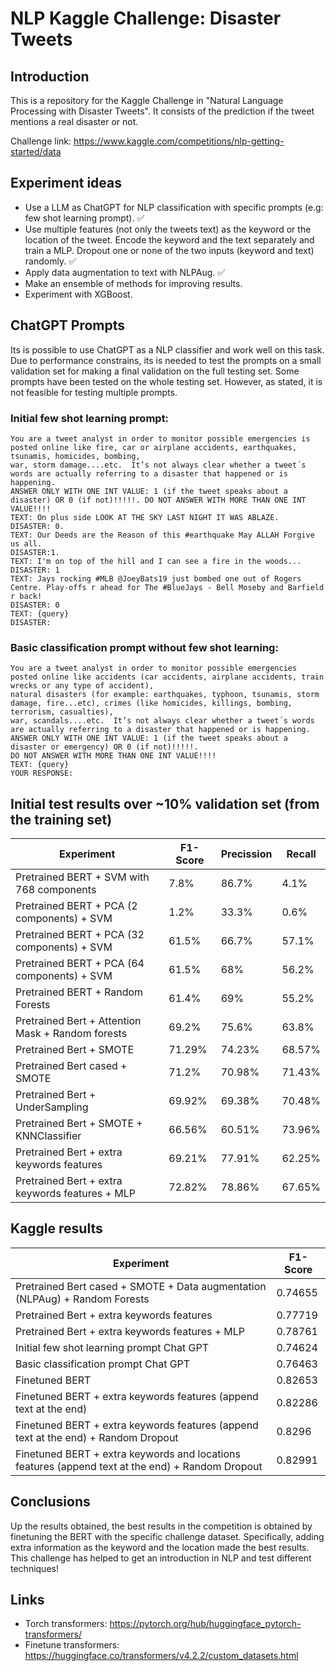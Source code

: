 # NLP Kaggle Challenge: Disaster Tweets
## Introduction
This is a repository for the Kaggle Challenge in "Natural Language Processing with Disaster Tweets". It consists of the prediction if the tweet mentions a real disaster or not.

Challenge link: https://www.kaggle.com/competitions/nlp-getting-started/data

## Experiment ideas
- Use a LLM as ChatGPT for NLP classification with specific prompts (e.g: few shot learning prompt). :white_check_mark:
- Use multiple features (not only the tweets text) as the keyword or the location of the tweet. Encode the keyword and the text separately and train a MLP. Dropout one or none of the two inputs (keyword and text) randomly. :white_check_mark:
- Apply data augmentation to text with NLPAug. :white_check_mark:
- Make an ensemble of methods for improving results.
- Experiment with XGBoost.

## ChatGPT Prompts
Its is possible to use ChatGPT as a NLP classifier and work well on this task. Due to performance constrains, its is needed to test the prompts on a small validation set for making a final validation on the full testing set. Some prompts have been tested on the whole testing set. However, as stated, it is not feasible for testing multiple prompts.
### Initial few shot learning prompt:
```
You are a tweet analyst in order to monitor possible emergencies is posted online like fire, car or airplane accidents, earthquakes, tsunamis, homicides, bombing,
war, storm damage....etc.  It’s not always clear whether a tweet´s words are actually referring to a disaster that happened or is happening.
ANSWER ONLY WITH ONE INT VALUE: 1 (if the tweet speaks about a disaster) OR 0 (if not)!!!!!. DO NOT ANSWER WITH MORE THAN ONE INT VALUE!!!!
TEXT: On plus side LOOK AT THE SKY LAST NIGHT IT WAS ABLAZE.
DISASTER: 0.
TEXT: Our Deeds are the Reason of this #earthquake May ALLAH Forgive us all.
DISASTER:1.
TEXT: I'm on top of the hill and I can see a fire in the woods...
DISASTER: 1
TEXT: Jays rocking #MLB @JoeyBats19 just bombed one out of Rogers Centre. Play-offs r ahead for The #BlueJays - Bell Moseby and Barfield r back!
DISASTER: 0
TEXT: {query}
DISASTER: 
```

### Basic classification prompt without few shot learning:
```
You are a tweet analyst in order to monitor possible emergencies posted online like accidents (car accidents, airplane accidents, train wrecks or any type of accident),
natural disasters (for example: earthquakes, typhoon, tsunamis, storm damage, fire...etc), crimes (like homicides, killings, bombing, terrorism, casualties),
war, scandals....etc.  It’s not always clear whether a tweet´s words are actually referring to a disaster that happened or is happening.
ANSWER ONLY WITH ONE INT VALUE: 1 (if the tweet speaks about a disaster or emergency) OR 0 (if not)!!!!!.
DO NOT ANSWER WITH MORE THAN ONE INT VALUE!!!!
TEXT: {query}
YOUR RESPONSE:
```

## Initial test results over ~10% validation set (from the training set)
| Experiment    | F1-Score | Precission | Recall
| ------------- | ------------- | ------------- | -------------
| Pretrained BERT + SVM with 768 components | 7.8% | 86.7% | 4.1% 
| Pretrained BERT + PCA (2 components) + SVM  | 1.2%  | 33.3% | 0.6% 
| Pretrained BERT + PCA (32 components) + SVM  | 61.5%  | 66.7% | 57.1%
| Pretrained BERT + PCA (64 components) + SVM  | 61.5%  | 68% | 56.2%
| Pretrained BERT + Random Forests | 61.4% | 69% | 55.2%
| Pretrained Bert + Attention Mask + Random forests | 69.2% | 75.6% | 63.8%
| Pretrained Bert + SMOTE | 71.29%		| 74.23%	| 68.57%
| Pretrained Bert cased + SMOTE | 71.2%		| 70.98%	| 71.43%
| Pretrained Bert + UnderSampling | 69.92%		| 69.38%	| 70.48%
| Pretrained Bert + SMOTE + KNNClassifier | 66.56%		| 60.51%	| 73.96%
| Pretrained Bert + extra keywords features | 69.21%		| 77.91%	| 62.25%
| Pretrained Bert + extra keywords features + MLP | 72.82%		| 78.86%	| 67.65%


## Kaggle results
| Experiment    | F1-Score 
| ------------- | ------------- |
| Pretrained Bert cased + SMOTE + Data augmentation (NLPAug) + Random Forests | 0.74655 |
| Pretrained Bert + extra keywords features | 0.77719 |
| Pretrained Bert + extra keywords features + MLP | 0.78761 | 
| Initial few shot learning prompt Chat GPT | 0.74624 |
| Basic classification prompt Chat GPT | 0.76463 |
| Finetuned BERT | 0.82653 |
| Finetuned BERT + extra keywords features (append text at the end) | 0.82286 |
| Finetuned BERT + extra keywords features (append text at the end) + Random Dropout | 0.8296 |
| Finetuned BERT + extra keywords and locations features (append text at the end) + Random Dropout | 0.82991 |

## Conclusions

Up the results obtained, the best results in the competition is obtained by finetuning the BERT with the specific challenge dataset. Specifically, adding extra information as the keyword and the location made the best results. This challenge has helped to get an introduction in NLP and test different techniques!

## Links
- Torch transformers: https://pytorch.org/hub/huggingface_pytorch-transformers/
- Finetune transformers: https://huggingface.co/transformers/v4.2.2/custom_datasets.html
